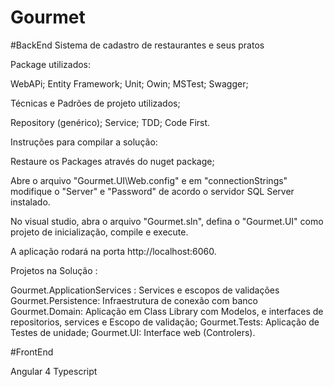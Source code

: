 # Gourmet
#BackEnd
Sistema de cadastro de restaurantes e seus pratos

Package utilizados:

WebAPi;
Entity Framework;
Unit;
Owin;
MSTest;
Swagger;

Técnicas e Padrões de projeto utilizados;

Repository (genérico);
Service;
TDD;
Code First.

Instruções para compilar a solução:

Restaure os Packages através do nuget package;

Abre o arquivo "Gourmet.UI\Web.config" e em "connectionStrings" modifique o "Server" e "Password" de acordo o servidor SQL Server instalado.

No visual studio, abra o arquivo "Gourmet.sln", defina o "Gourmet.UI" como projeto de inicialização, compile e execute.

A aplicação rodará na porta http://localhost:6060.


Projetos na Solução :

Gourmet.ApplicationServices : Services e escopos de validações
Gourmet.Persistence: Infraestrutura de conexão com banco
Gourmet.Domain: Aplicação em Class Library com Modelos,  e interfaces de repositorios, services e Escopo de validação;
Gourmet.Tests: Aplicação de Testes de unidade;
Gourmet.UI: Interface web (Controlers).

#FrontEnd

Angular 4
Typescript
